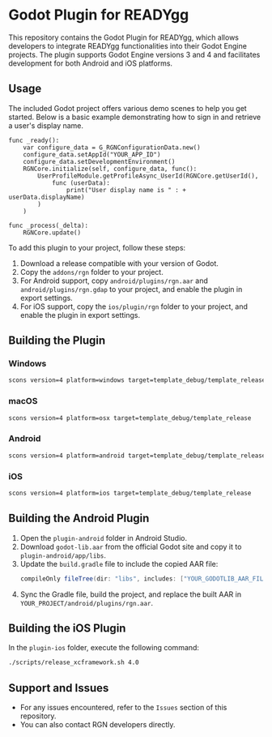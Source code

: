 # Godot Plugin for READYgg

This repository contains the Godot Plugin for READYgg, which allows developers to integrate READYgg functionalities into their Godot Engine projects. The plugin supports Godot Engine versions 3 and 4 and facilitates development for both Android and iOS platforms.

## Usage

The included Godot project offers various demo scenes to help you get started. Below is a basic example demonstrating how to sign in and retrieve a user's display name.

```gdscript
func _ready():
    var configure_data = G_RGNConfigurationData.new()
    configure_data.setAppId("YOUR_APP_ID")
    configure_data.setDevelopmentEnvironment()
    RGNCore.initialize(self, configure_data, func():
        UserProfileModule.getProfileAsync_UserId(RGNCore.getUserId(),
            func (userData):
                print("User display name is " : + userData.displayName)
        )
    )

func _process(_delta):
    RGNCore.update()
```

To add this plugin to your project, follow these steps:
1. Download a release compatible with your version of Godot.
2. Copy the `addons/rgn` folder to your project.
3. For Android support, copy `android/plugins/rgn.aar` and `android/plugins/rgn.gdap` to your project, and enable the plugin in export settings.
4. For iOS support, copy the `ios/plugin/rgn` folder to your project, and enable the plugin in export settings.

## Building the Plugin

### Windows
```bash
scons version=4 platform=windows target=template_debug/template_release
```

### macOS
```bash
scons version=4 platform=osx target=template_debug/template_release
```

### Android
```bash
scons version=4 platform=android target=template_debug/template_release arch=arm64/armv7
```

### iOS
```bash
scons version=4 platform=ios target=template_debug/template_release
```

## Building the Android Plugin

1. Open the `plugin-android` folder in Android Studio.
2. Download `godot-lib.aar` from the official Godot site and copy it to `plugin-android/app/libs`.
3. Update the `build.gradle` file to include the copied AAR file:
   ```gradle
   compileOnly fileTree(dir: "libs", includes: ["YOUR_GODOTLIB_AAR_FILE_NAME.aar"])
   ```
4. Sync the Gradle file, build the project, and replace the built AAR in `YOUR_PROJECT/android/plugins/rgn.aar`.

## Building the iOS Plugin

In the `plugin-ios` folder, execute the following command:
```bash
./scripts/release_xcframework.sh 4.0
```

## Support and Issues
- For any issues encountered, refer to the `Issues` section of this repository.
- You can also contact RGN developers directly.